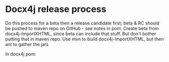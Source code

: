 Docx4j release process
======================

Do this process for a beta then a release candidate first; 
 beta & RC should be pushed to maven repo on GitHub - see notes in pom.
 Create beta from docx4j-ImportXHTML, since beta can include that stuff.
 But don't bother putting that in maven repo.
 Use mvn to build docx4j-ImportXHTML, but then ant to gather the jars 

In docx4j pom:

<!-- Uncomment to deploy to GitHub.  MUST Comment out for real release
<distributionManagement>
:
 
 
When it comes to the actual release, follow the below for:

+ docx4j

+ xhtmlrenderer
+ docx4j-ImportXHTML
+ docx4j-export-FO

+ docx4j-MOXy

+ Enterprise Ed. 

+ .NET dist



TODO: make toolchain UTF-8 filename safe ie git, zip, unzip

 
---------- 

Update CHANGELOG.md, README.md with release info.

    http://www.jukie.net/bart/blog/pimping-out-git-log
        
(refer to CHANGELOG.md to see what rnumber to start at)  

    git lg b6c12c8..HEAD > stuff.txt  

Update pom.xml with target version number (must still be -SNAPSHOT)

Check sub-modules are using <version>${revision}</version> (ie that the 2 Maven commits from last time have been reverted)

Update build.xml so it has the same version as pom.xml (but without  -SNAPSHOT) 

Check everything is committed

Update Getting Started as necessary (inc HTML and PDF versions)

Check jar versions in pom.xml, build.xml

mvn clean

Run JarCheck on result of mvn install to check its compiled for 1.6 (run it on all jars in dist)

(Jar not clean? avoid mixing mvn and eclipse (test?) output)

git commit / push upstream
(uses git-remote-https, if you want to force a particular network connection)

-------------

Start up the Git Bash session and go to your project directory.

Windows users, you need to start up an SSH agent to provide your passkey when needed by the release process.

To do this, in your Git Shell type :

    eval `ssh-agent`  //pay attention to the back tick quotes here
    
which should return a piece of text like Agent pid xyz. This command starts the agent and sets up a couple of 
environment variables relating to the SSH agent. 

If you type env | grep SSH you will see the environment variables :

   1$ env | grep SSH
   2SSH_AGENT_PID=1234
   3SSH_AUTH_SOCK=/tmp/ssh-abcdef1234/agent.5678

Windows users will need to manually create the directory c:/tmp/ssh-abcdef1234/agent.5678 otherwise you
get and error saying could not open a connection to your authentication agent.

Create the new directory and then add your key to the agent using the following syntax which assumes your 
Github RSA key is in the c:\.ssh\ directory. If it isn’t then just substitute the directory for your key.

$ ssh-add ~/.ssh/id_rsa
Enter passphrase for /c/Users/jharrop/.ssh/id_rsa: [the github 2 one]

--------------

Linux

eval "$(ssh-agent -s)"

ssh-add ~/.ssh/id_rsa
Enter passphrase for ... .ssh/id_rsa: [the github 2 one]

---------------

This command prompt can be used to do what follows for the 4 projects.  ie the above only needs to be done once :-)

then per https://docs.sonatype.org/display/Repository/Sonatype+OSS+Maven+Repository+Usage+Guide

mvn release:clean

mvn release:prepare

in prepare, prompt for passphrase is the *other* one [e..]
(if you bugger it up, do git reset --hard, and start again with clean!)

release:prepare ends with:

		---
		[INFO] Checking in modified POMs...
		[INFO] Executing: cmd.exe /X /C "git add -- pom.xml"
		[INFO] Working directory: c:\Users\jharrop\git\plutext\docx4jGREAT
		[INFO] Executing: cmd.exe /X /C "git status"
		[INFO] Working directory: c:\Users\jharrop\git\plutext\docx4jGREAT
		[INFO] Executing: cmd.exe /X /C "git commit --verbose -F C:\Users\jharrop\AppDat
		a\Local\Temp\maven-scm-1479963909.commit pom.xml"
		[INFO] Working directory: c:\Users\jharrop\git\plutext\docx4jGREAT
		[INFO] Executing: cmd.exe /X /C "git symbolic-ref HEAD"
		[INFO] Working directory: c:\Users\jharrop\git\plutext\docx4jGREAT
		[INFO] Executing: cmd.exe /X /C "git push git@github.com:plutext/docx4j.git mast
		er:master"
		[INFO] Working directory: c:\Users\jharrop\git\plutext\docx4jGREAT
		[INFO] Tagging release with the label docx4j-2.8.0...
		[INFO] Executing: cmd.exe /X /C "git tag -F C:\Users\jharrop\AppData\Local\Temp\
		maven-scm-1814557282.commit docx4j-2.8.0"
		[INFO] Working directory: c:\users\jharrop\git\plutext\docx4jgreat
		[INFO] Executing: cmd.exe /X /C "git push git@github.com:plutext/docx4j.git docx
		4j-2.8.0"
		[INFO] Working directory: c:\users\jharrop\git\plutext\docx4jgreat
		[INFO] Executing: cmd.exe /X /C "git ls-files"
		[INFO] Working directory: c:\users\jharrop\git\plutext\docx4jgreat
		[INFO] Transforming 'docx4j'...
		[INFO] Not removing release POMs
		[INFO] Checking in modified POMs...
		[INFO] Executing: cmd.exe /X /C "git add -- pom.xml"
		[INFO] Working directory: c:\Users\jharrop\git\plutext\docx4jGREAT
		[INFO] Executing: cmd.exe /X /C "git status"
		[INFO] Working directory: c:\Users\jharrop\git\plutext\docx4jGREAT
		[INFO] Executing: cmd.exe /X /C "git commit --verbose -F C:\Users\jharrop\AppDat
		a\Local\Temp\maven-scm-651007931.commit pom.xml"
		[INFO] Working directory: c:\Users\jharrop\git\plutext\docx4jGREAT
		[INFO] Executing: cmd.exe /X /C "git symbolic-ref HEAD"
		[INFO] Working directory: c:\Users\jharrop\git\plutext\docx4jGREAT
		[INFO] Executing: cmd.exe /X /C "git push git@github.com:plutext/docx4j.git mast
		er:master"
		[INFO] Working directory: c:\Users\jharrop\git\plutext\docx4jGREAT
		[INFO] Release preparation complete.
		[INFO] ------------------------------------------------------------------------
		[INFO] BUILD SUCCESS
		[INFO] ------------------------------------------------------------------------
		[INFO] Total time: 2:46.951s
		[INFO] Finished at: Thu May 24 15:42:00 EST 2012
		[INFO] Final Memory: 8M/244M
		[INFO] ------------------------------------------------------------------------

and gives you release.properties:

		jharrop@JHARROP-M4600 ~/git/plutext/docx4jGREAT (master)
		$ cat release.properties
		#release configuration
		#Thu May 24 15:42:00 EST 2012
		project.dev.org.docx4j\:docx4j=2.8.1-SNAPSHOT
		scm.tag=docx4j-2.8.0
		project.scm.org.docx4j\:docx4j.tag=HEAD
		scm.url=scm\:git|git@github.com\:plutext/docx4j.git
		pushChanges=true
		preparationGoals=clean verify
		project.scm.org.docx4j\:docx4j.url=http\://svn.sonatype.org/spice/tags/oss-paren
		t-7/docx4j
		project.scm.org.docx4j\:docx4j.developerConnection=scm\:git|git@github.com\:plut
		ext/docx4j.git
		project.rel.org.docx4j\:docx4j=2.8.0
		remoteTagging=true
		scm.commentPrefix=[maven-release-plugin]
		project.scm.org.docx4j\:docx4j.connection=scm\:svn\:http\://svn.sonatype.org/spi
		ce/tags/oss-parent-7/docx4j
		exec.additionalArguments=-Psonatype-oss-release
		completedPhase=end-release

NB: it says that before you've done release:perform!!

If you need to start again for any reason, delete the tag it added:

	git tag -d docx4j-2.8.0
	git push origin :refs/tags/docx4j-2.8.0

and change the version back in your pom (and commit)
and delete release.properties

-----------

You can't do:

	$ mvn release:perform -X -DlocalCheckout=true

since it says it

	don't handle protocol 'git@github.com:file'

so just do:

	$ mvn release:perform -X 

(don't need to worry about presence of bin-testOutput dir etc)

.. be patient .. it may look like nothing is happening 
(frozen checking out... and no network traffic), but have faith....

enter code signing password again [ie e..]

.. then its upload to oss.sonatype.org

    [INFO] --- maven-gpg-plugin:1.1:sign (sign-artifacts) @ docx4j ---

    [INFO] --- maven-install-plugin:2.3.1:install (default-install) @ docx4j ---

    [INFO] Installing c:\Users\jharrop\git\plutext\docx4jGREAT\target\checkout\t
arget\docx4j-2.8.0.jar to C:\Users\jharrop\.m2\repository\org\docx4j\docx4j\2.8.
0\docx4j-2.8.0.jar

etc

    [INFO] --- maven-deploy-plugin:2.5:deploy (default-deploy) @ docx4j ---

    Uploading: https://oss.sonatype.org/service/local/staging/deploy/maven2/org/
docx4j/docx4j/2.8.0/docx4j-2.8.0.jar
    Uploaded: https://oss.sonatype.org/service/local/staging/deploy/maven2/org/d
ocx4j/docx4j/2.8.0/docx4j-2.8.0.jar (3735 KB at 31.7 KB/sec)

    Uploading: https://oss.sonatype.org/service/local/staging/deploy/maven2/org/
docx4j/docx4j/2.8.0/docx4j-2.8.0-sources.jar
    Uploaded: https://oss.sonatype.org/service/local/staging/deploy/maven2/org/d
ocx4j/docx4j/2.8.0/docx4j-2.8.0-sources.jar (4042 KB at 84.5 KB/sec)

    Uploading: https://oss.sonatype.org/service/local/staging/deploy/maven2/org/
docx4j/docx4j/2.8.0/docx4j-2.8.0-javadoc.jar
    16061 KB 
.. at 74.5 KB/sec

Then release it - see https://docs.sonatype.org/display/Repository/Sonatype+OSS+Maven+Repository+Usage+Guide

1. close the staging repository:

   1. Login to the Nexus UI, https://oss.sonatype.org/index.html#welcome
   2. Go to Staging Repositories page.
   3. Select a staging repository.
   4. Click the Close button.

2. when you are sure the closed staging repository has no problem, click the Release button.


-------

Repeat above for -ImportXHTML and export-FO

Run ant release (requires docx4j, -ImportXHTML and export-FO to be in maven)
 
Swap sub-modules back to <version>${revision}</version> (ie revert Maven's 2 commits)

----

Put in /docx4j dir
Announce release in docx4j forum
Update downloads.html (includes link to release announcement)
Update news

----

.NET releases

Nuget publish procedure:
(see also HOWTO_update.txt on M4600)

Create the dll:
0.  you'll need slf4j-api.dll (use the version in nuget, or update it first: IKVM needs to use the version end-users will be using, or they'll get TypeInitializationException).
    should just be 1.7.5.4
1.  get branch:  git checkout tags/docx4j-6.0.1 -b docx4j-6.0.1
2.  mvn install (to ensure deps are present, and since it is only mvn which writes docx4j version)
4.	ant dist.NET to create the DLL, strong named since that's useful for VSTO

C:\Program Files (x86)\Microsoft SDKs\Windows\v7.0A\Bin\sn -v can be used to check
	
docx4.NET in Visual Studio:	
0.  git clone https://github.com/plutext/docx4j.NET.git
1.	open that in Visual Studio, remove reference to existing DLL; copy/add the new one
2.	update docx4j.properties (don't need that in -ImportXHTML nuspec, since it is pulled in automatically)
3.  build (issues doing this with VS Community 2017 on Yoga; use VS 2010 on M4600 VM )
4.	test it works
5.  update nuget deps?

NuGet Package Explorer:
6.	open the existing .nuspec file (in NuGet Package Explorer application, v4.1 or later required, I'm using 4.4.46, but that mangles @src attribute on save, so you'll need to fix it)
7.	update the version number etc, then save it
8.	publish (key is in user profiles doc; i left the append 'api/v2/package' option ticked)
9.  save new .nuspec (save metadata as..) if you edited in NuGet Package Explorer 
10.  push to GitHub

Procedure for -ImportXHTML is similar,
  but copy the docx4j.dll into it first.

TODO: review which version of .NET to target (see howto file)  
  


